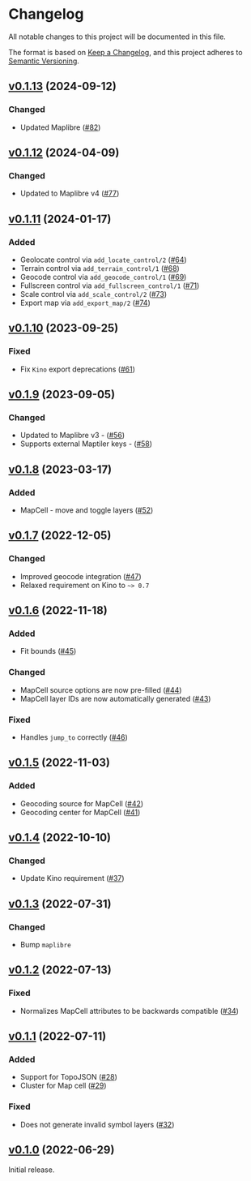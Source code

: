 # Changelog

All notable changes to this project will be documented in this file.

The format is based on [Keep a Changelog](https://keepachangelog.com/en/1.0.0/),
and this project adheres to [Semantic Versioning](https://semver.org/spec/v2.0.0.html).

## [v0.1.13](https://github.com/livebook-dev/kino_maplibre/tree/v0.1.13) (2024-09-12)

### Changed

* Updated Maplibre ([#82](https://github.com/livebook-dev/kino_maplibre/pull/82))

## [v0.1.12](https://github.com/livebook-dev/kino_maplibre/tree/v0.1.12) (2024-04-09)

### Changed

* Updated to Maplibre v4 ([#77](https://github.com/livebook-dev/kino_maplibre/pull/77))

## [v0.1.11](https://github.com/livebook-dev/kino_maplibre/tree/v0.1.11) (2024-01-17)

### Added

* Geolocate control via `add_locate_control/2` ([#64](https://github.com/livebook-dev/kino_maplibre/pull/64))
* Terrain control via `add_terrain_control/1` ([#68](https://github.com/livebook-dev/kino_maplibre/pull/68))
* Geocode control via `add_geocode_control/1` ([#69](https://github.com/livebook-dev/kino_maplibre/pull/69))
* Fullscreen control via `add_fullscreen_control/1` ([#71](https://github.com/livebook-dev/kino_maplibre/pull/71))
* Scale control via `add_scale_control/2` ([#73](https://github.com/livebook-dev/kino_maplibre/pull/73))
* Export map via `add_export_map/2` ([#74](https://github.com/livebook-dev/kino_maplibre/pull/74))

## [v0.1.10](https://github.com/livebook-dev/kino_maplibre/tree/v0.1.10) (2023-09-25)

### Fixed

* Fix `Kino` export deprecations ([#61](https://github.com/livebook-dev/kino_maplibre/pull/61))

## [v0.1.9](https://github.com/livebook-dev/kino_maplibre/tree/v0.1.9) (2023-09-05)

### Changed

* Updated to Maplibre v3 - ([#56](https://github.com/livebook-dev/kino_maplibre/pull/56))
* Supports external Maptiler keys - ([#58](https://github.com/livebook-dev/kino_maplibre/pull/58))

## [v0.1.8](https://github.com/livebook-dev/kino_maplibre/tree/v0.1.8) (2023-03-17)

### Added

* MapCell - move and toggle layers ([#52](https://github.com/livebook-dev/kino_maplibre/pull/52))

## [v0.1.7](https://github.com/livebook-dev/kino_maplibre/tree/v0.1.7) (2022-12-05)

### Changed

* Improved geocode integration ([#47](https://github.com/livebook-dev/kino_maplibre/pull/47))
* Relaxed requirement on Kino to `~> 0.7`

## [v0.1.6](https://github.com/livebook-dev/kino_maplibre/tree/v0.1.6) (2022-11-18)

### Added

* Fit bounds ([#45](https://github.com/livebook-dev/kino_maplibre/pull/45))

### Changed

* MapCell source options are now pre-filled ([#44](https://github.com/livebook-dev/kino_maplibre/pull/44))
* MapCell layer IDs are now automatically generated ([#43](https://github.com/livebook-dev/kino_maplibre/pull/43))

### Fixed

* Handles `jump_to` correctly ([#46](https://github.com/livebook-dev/kino_maplibre/pull/46))

## [v0.1.5](https://github.com/livebook-dev/kino_maplibre/tree/v0.1.5) (2022-11-03)

### Added

* Geocoding source for MapCell ([#42](https://github.com/livebook-dev/kino_maplibre/pull/42))
* Geocoding center for MapCell ([#41](https://github.com/livebook-dev/kino_maplibre/pull/41))

## [v0.1.4](https://github.com/livebook-dev/kino_maplibre/tree/v0.1.4) (2022-10-10)

### Changed

* Update Kino requirement ([#37](https://github.com/livebook-dev/kino_maplibre/pull/37))

## [v0.1.3](https://github.com/livebook-dev/kino_maplibre/tree/v0.1.3) (2022-07-31)

### Changed

* Bump `maplibre`

## [v0.1.2](https://github.com/livebook-dev/kino_maplibre/tree/v0.1.2) (2022-07-13)

### Fixed

* Normalizes MapCell attributes to be backwards compatible ([#34](https://github.com/livebook-dev/kino_maplibre/pull/34))

## [v0.1.1](https://github.com/livebook-dev/kino_maplibre/tree/v0.1.1) (2022-07-11)

### Added

* Support for TopoJSON ([#28](https://github.com/livebook-dev/kino_maplibre/pull/28))
* Cluster for Map cell ([#29](https://github.com/livebook-dev/kino_maplibre/pull/29))

### Fixed

* Does not generate invalid symbol layers ([#32](https://github.com/livebook-dev/kino_maplibre/pull/32))

## [v0.1.0](https://github.com/livebook-dev/kino_maplibre/tree/v0.1.0) (2022-06-29)

Initial release.
